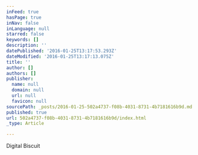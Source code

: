```yaml
---
inFeed: true
hasPage: true
inNav: false
inLanguage: null
starred: false
keywords: []
description: ''
datePublished: '2016-01-25T13:17:53.293Z'
dateModified: '2016-01-25T13:17:13.075Z'
title: ''
author: []
authors: []
publisher:
  name: null
  domain: null
  url: null
  favicon: null
sourcePath: _posts/2016-01-25-502a4737-f08b-4031-8731-4b7181616b9d.md
published: true
url: 502a4737-f08b-4031-8731-4b7181616b9d/index.html
_type: Article

---
```

Digital Biscuit